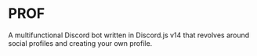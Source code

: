 # PROF
A multifunctional Discord bot written in Discord.js v14 that revolves around social profiles and creating your own profile.
